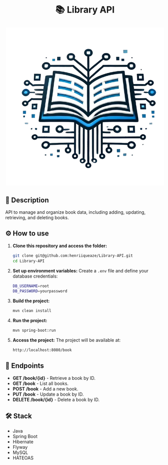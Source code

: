 # <p align="center"> 📚 Library API

<p align="center">
  <img src="assets/images/Logo%20-%20Library-API.png" alt="StudentProgress Logo">
</p>

## 📖 Description
API to manage and organize book data, including adding, updating, retrieving, and deleting books.

## ⚙️ How to use
1. **Clone this repository and access the folder:**
    ```bash
    git clone git@github.com:henriiqueaze/Library-API.git 
    cd Library-API
    ```

2. **Set up environment variables:**
   Create a `.env` file and define your database credentials:
    ```bash
    DB_USERNAME=root
    DB_PASSWORD=yourpassword
    ```

3. **Build the project:**
    ```bash
    mvn clean install
    ```

4. **Run the project:**
    ```bash
    mvn spring-boot:run
    ```

5. **Access the project:**
   The project will be available at:
    ```bash
    http://localhost:8080/book
    ```

## 📌 Endpoints
- **GET /book/{id}** - Retrieve a book by ID.
- **GET /book** - List all books.
- **POST /book** - Add a new book.
- **PUT /book** - Update a book by ID.
- **DELETE /book/{id}** - Delete a book by ID.

## 🛠 Stack
- Java
- Spring Boot
- Hibernate
- Flyway
- MySQL
- HATEOAS
